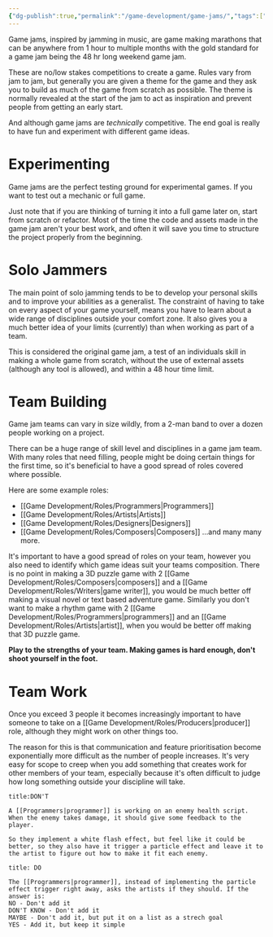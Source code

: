 ```yaml
---
{"dg-publish":true,"permalink":"/game-development/game-jams/","tags":["unfinished"]}
---
```


Game jams, inspired by jamming in music, are game making marathons that can be anywhere from 1 hour to multiple months with the gold standard for a game jam being the 48 hr long weekend game jam.

These are no/low stakes competitions to create a game. Rules vary from jam to jam, but generally you are given a theme for the game and they ask you to build as much of the game from scratch as possible. The theme is normally revealed at the start of the jam to act as inspiration and prevent people from getting an early start.

And although game jams are *technically* competitive. The end goal is really to have fun and experiment with different game ideas.

# Experimenting

Game jams are the perfect testing ground for experimental games. If you want to test out a mechanic or full game.

Just note that if you are thinking of turning it into a full game later on, start from scratch or refactor. Most of the time the code and assets made in the game jam aren't your best work, and often it will save you time to structure the project properly from the beginning.

# Solo Jammers

The main point of solo jamming tends to be to develop your personal skills and to improve your abilities as a generalist. The constraint of having to take on every aspect of your game yourself, means you have to learn about a wide range of disciplines outside your comfort zone. It also gives you a much better idea of your limits (currently) than when working as part of a team.

This is considered the original game jam, a test of an individuals skill in making a whole game from scratch, without the use of external assets (although any tool is allowed), and within a 48 hour time limit. 

# Team Building

Game jam teams can vary in size wildly, from a 2-man band to over a dozen people working on a project.

There can be a huge range of skill level and disciplines in a game jam team. With many roles that need filling, people might be doing certain things for the first time, so it's beneficial to have a good spread of roles covered where possible.

Here are some example roles:
- [[Game Development/Roles/Programmers\|Programmers]]
- [[Game Development/Roles/Artists\|Artists]] 
- [[Game Development/Roles/Designers\|Designers]] 
- [[Game Development/Roles/Composers\|Composers]] 
…and many many more.

It's important to have a good spread of roles on your team, however you also need to identify which game ideas suit your teams composition. There is no point in making a 3D puzzle game with 2 [[Game Development/Roles/Composers\|composers]] and a [[Game Development/Roles/Writers\|game writer]], you would be much better off making a visual novel or text based adventure game. Similarly you don't want to make a rhythm game with 2 [[Game Development/Roles/Programmers\|programmers]] and an [[Game Development/Roles/Artists\|artist]], when you would be better off making that 3D puzzle game.

**Play to the strengths of your team. Making games is hard enough, don't shoot yourself in the foot.**

# Team Work

Once you exceed 3 people it becomes increasingly important to have someone to take on a [[Game Development/Roles/Producers\|producer]] role, although they might work on other things too. 

The reason for this is that communication and feature prioritisation become exponentially more difficult as the number of people increases. It's very easy for scope to creep when you add something that creates work for other members of your team, especially because it's often difficult to judge how long something outside your discipline will take.

```ad-fail
title:DON'T

A [[Programmers|programmer]] is working on an enemy health script. When the enemy takes damage, it should give some feedback to the player. 

So they implement a white flash effect, but feel like it could be better, so they also have it trigger a particle effect and leave it to the artist to figure out how to make it fit each enemy.
```
```ad-check
title: DO

The [[Programmers|programmer]], instead of implementing the particle effect trigger right away, asks the artists if they should. If the answer is:
NO - Don't add it
DON'T KNOW - Don't add it
MAYBE - Don't add it, but put it on a list as a strech goal
YES - Add it, but keep it simple
```


